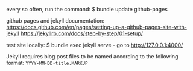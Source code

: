 every so often, run the command:
    $ bundle update github-pages


github pages and jekyll documentation:
    https://docs.github.com/en/pages/setting-up-a-github-pages-site-with-jekyll
    https://jekyllrb.com/docs/step-by-step/01-setup/


test site locally:
    $ bundle exec jekyll serve
    - go to http://127.0.0.1:4000/

Jekyll requires blog post files to be named according to the following format: `YYYY-MM-DD-title.MARKUP`
